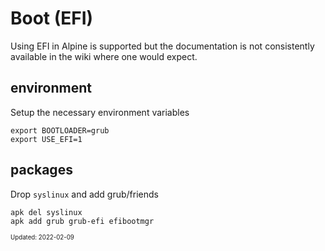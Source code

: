 Boot (EFI)
===

Using EFI in Alpine is supported but the documentation is not consistently available
in the wiki where one would expect.

## environment

Setup the necessary environment variables

```
export BOOTLOADER=grub
export USE_EFI=1
```

## packages

Drop `syslinux` and add grub/friends

```
apk del syslinux
apk add grub grub-efi efibootmgr
```

<sub><sup>Updated: 2022-02-09</sup></sub>
